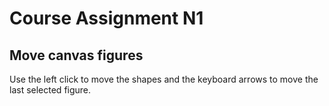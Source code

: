 # Course Assignment N1

## Move canvas figures

Use the left click to move the shapes and the keyboard arrows to move the last selected figure.
